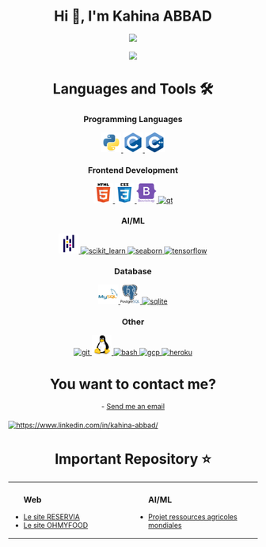 
</p>
<h1 align="center">Hi 👋, I'm Kahina ABBAD</h1>

<!-- Intro -->

<p style="margin: 15px;" align="center">
    <img src="https://readme-typing-svg.herokuapp.com?duration=2000&color=338AFF&center=true&vCenter=true&lines=Junior+Data+Scientist;Junior+Data+Analyst">
</p>


<p align="center">
    <img align="center" src="https://media4.giphy.com/media/L1R1tvI9svkIWwpVYr/giphy.gif?cid=ecf05e476pqdr0nqlwrd4huatyq3yqi9k7suchg6wk6s73jz&rid=giphy.gif">
</p>

<!-- Technos -->
<h1 align="center">Languages and Tools 🛠</h1>

<p align="center">

<h3 align="center">Programming Languages</h3>
<p align="center">
<a href="https://www.python.org" target="_blank" rel="noreferrer"> <img src="https://raw.githubusercontent.com/devicons/devicon/master/icons/python/python-original.svg" alt="python" width="40" height="40"/> </a> <a href="https://www.cprogramming.com/" target="_blank" rel="noreferrer"> <img src="https://raw.githubusercontent.com/devicons/devicon/master/icons/c/c-original.svg" alt="c" width="40" height="40"/> </a> <a href="https://www.w3schools.com/cpp/" target="_blank" rel="noreferrer"> <img src="https://raw.githubusercontent.com/devicons/devicon/master/icons/cplusplus/cplusplus-original.svg" alt="cplusplus" width="40" height="40"/> </a> 
</p>

<h3 align="center">Frontend Development</h3>
<p align="center">
<a href="https://www.w3.org/html/" target="_blank" rel="noreferrer"> <img src="https://raw.githubusercontent.com/devicons/devicon/master/icons/html5/html5-original-wordmark.svg" alt="html5" width="40" height="40"/> </a> <a href="https://www.w3schools.com/css/" target="_blank" rel="noreferrer"> <img src="https://raw.githubusercontent.com/devicons/devicon/master/icons/css3/css3-original-wordmark.svg" alt="css3" width="40" height="40"/> </a> <a href="https://getbootstrap.com" target="_blank" rel="noreferrer"> <img src="https://raw.githubusercontent.com/devicons/devicon/master/icons/bootstrap/bootstrap-plain-wordmark.svg" alt="bootstrap" width="40" height="40"/> </a> <a href="https://www.qt.io/" target="_blank" rel="noreferrer"> <img src="https://upload.wikimedia.org/wikipedia/commons/0/0b/Qt_logo_2016.svg" alt="qt" width="40" height="40"/> </a>

</p>

<h3 align="center">AI/ML</h3>
<p align="center">
<a href="https://pandas.pydata.org/" target="_blank" rel="noreferrer"> <img src="https://raw.githubusercontent.com/devicons/devicon/2ae2a900d2f041da66e950e4d48052658d850630/icons/pandas/pandas-original.svg" alt="pandas" width="40" height="40"/> </a> <a href="https://scikit-learn.org/" target="_blank" rel="noreferrer"> <img src="https://upload.wikimedia.org/wikipedia/commons/0/05/Scikit_learn_logo_small.svg" alt="scikit_learn" width="40" height="40"/> </a> <a href="https://seaborn.pydata.org/" target="_blank" rel="noreferrer"> <img src="https://seaborn.pydata.org/_images/logo-mark-lightbg.svg" alt="seaborn" width="40" height="40"/> </a> <a href="https://www.tensorflow.org" target="_blank" rel="noreferrer"> <img src="https://www.vectorlogo.zone/logos/tensorflow/tensorflow-icon.svg" alt="tensorflow" width="40" height="40"/> </a> 

</p>

<h3 align="center">Database</h3>
<p align="center">
<a href="https://www.mysql.com/" target="_blank" rel="noreferrer"> <img src="https://raw.githubusercontent.com/devicons/devicon/master/icons/mysql/mysql-original-wordmark.svg" alt="mysql" width="40" height="40"/> </a> <a href="https://www.postgresql.org" target="_blank" rel="noreferrer"> <img src="https://raw.githubusercontent.com/devicons/devicon/master/icons/postgresql/postgresql-original-wordmark.svg" alt="postgresql" width="40" height="40"/> </a> <a href="https://www.sqlite.org/" target="_blank" rel="noreferrer"> <img src="https://www.vectorlogo.zone/logos/sqlite/sqlite-icon.svg" alt="sqlite" width="40" height="40"/> </a> 

</p>

<h3 align="center">Other</h3>
<p align="center">
<a href="https://git-scm.com/" target="_blank" rel="noreferrer"> <img src="https://www.vectorlogo.zone/logos/git-scm/git-scm-icon.svg" alt="git" width="40" height="40"/> </a> <a href="https://www.linux.org/" target="_blank" rel="noreferrer"> <img src="https://raw.githubusercontent.com/devicons/devicon/master/icons/linux/linux-original.svg" alt="linux" width="40" height="40"/> </a>  <a href="https://www.gnu.org/software/bash/" target="_blank" rel="noreferrer"><img src="https://www.vectorlogo.zone/logos/gnu_bash/gnu_bash-icon.svg" alt="bash" width="40" height="40"/> </a> <a href="https://cloud.google.com" target="_blank" rel="noreferrer"> <img src="https://www.vectorlogo.zone/logos/google_cloud/google_cloud-icon.svg" alt="gcp" width="40" height="40"/> </a> <a href="https://heroku.com" target="_blank" rel="noreferrer"> <img src="https://www.vectorlogo.zone/logos/heroku/heroku-icon.svg" alt="heroku" width="40" height="40"/> </a> 
</p>

<h1 align="center">You want to contact me?</h1>
<p align="center">
    - <a href="mailto:Kahina.hinniabbad@gmail.com"> Send me an email </a>
    <p style='margin-bottom: 20px'>
    </p>
</p> 
<a href="https://linkedin.com/in/https://www.linkedin.com/in/kahina-abbad/" target="blank"><img align="center" src="https://raw.githubusercontent.com/rahuldkjain/github-profile-readme-generator/master/src/images/icons/Social/linked-in-alt.svg" alt="https://www.linkedin.com/in/kahina-abbad/" height="30" width="40" /></a>
</p>




<h1 align="center"> Important Repository ⭐️ </h1>
<div align="center">
<table>
    <tr>
        <td width="50%">
            <p align="center">
               <ul>
                <h3> Web </h3>
                <li>  <a href="https://github.com/KAHINA-ABBAD/KahinaABBAD_2_25052021" target="_blank" rel="noopener"> Le site RESERVIA </a> </li>
                <li>  <a href="https://github.com/KAHINA-ABBAD/KahinaABBAD_03_20082021" target="_blank" rel="noopener"> Le site OHMYFOOD </a> </li>
              </ul>
            </p>
        </td>
         <td width="50%">
            <p align="center">
               <ul>
                <h3> AI/ML </h3>
                <li>  <a href="https://github.com/KAHINA-ABBAD/Agro_Flow" target="_blank" rel="noopener"> Projet ressources agricoles mondiales </a> </li>
               </ul>
            </p>
        </td>
    </tr>
  
</table>
 

